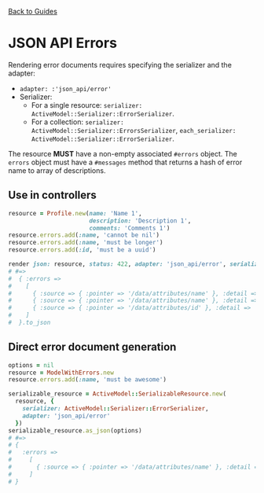 [Back to Guides](../README.md)

# JSON API Errors

Rendering error documents requires specifying the serializer and the adapter:

- `adapter: :'json_api/error'`
- Serializer:
  - For a single resource: `serializer: ActiveModel::Serializer::ErrorSerializer`.
  - For a collection: `serializer: ActiveModel::Serializer::ErrorsSerializer`, `each_serializer: ActiveModel::Serializer::ErrorSerializer`.

The resource **MUST** have a non-empty associated `#errors` object.
The `errors` object must have a `#messages` method that returns a hash of error name to array of
descriptions.

## Use in controllers

```ruby
resource = Profile.new(name: 'Name 1',
                       description: 'Description 1',
                       comments: 'Comments 1')
resource.errors.add(:name, 'cannot be nil')
resource.errors.add(:name, 'must be longer')
resource.errors.add(:id, 'must be a uuid')

render json: resource, status: 422, adapter: 'json_api/error', serializer: ActiveModel::Serializer::ErrorSerializer
# #=>
#  { :errors =>
#    [
#      { :source => { :pointer => '/data/attributes/name' }, :detail => 'cannot be nil' },
#      { :source => { :pointer => '/data/attributes/name' }, :detail => 'must be longer' },
#      { :source => { :pointer => '/data/attributes/id' }, :detail => 'must be a uuid' }
#    ]
#  }.to_json
```

## Direct error document generation

```ruby
options = nil
resource = ModelWithErrors.new
resource.errors.add(:name, 'must be awesome')

serializable_resource = ActiveModel::SerializableResource.new(
  resource, {
    serializer: ActiveModel::Serializer::ErrorSerializer,
    adapter: 'json_api/error'
  })
serializable_resource.as_json(options)
# #=>
# {
#   :errors =>
#     [
#       { :source => { :pointer => '/data/attributes/name' }, :detail => 'must be awesome' }
#     ]
# }
```
